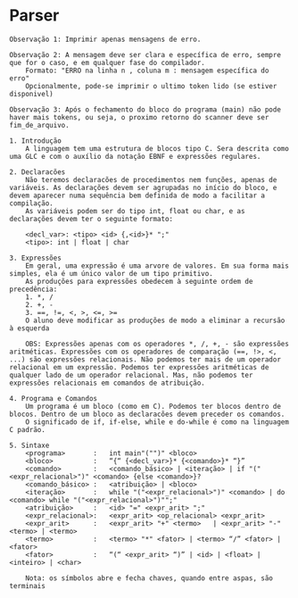 # Parser

    Observação 1: Imprimir apenas mensagens de erro.

    Observação 2: A mensagem deve ser clara e específica de erro, sempre que for o caso, e em qualquer fase do compilador.
        Formato: "ERRO na linha n , coluna m : mensagem específica do erro"
        Opcionalmente, pode-se imprimir o ultimo token lido (se estiver disponivel)

    Observação 3: Após o fechamento do bloco do programa (main) não pode haver mais tokens, ou seja, o proximo retorno do scanner deve ser fim_de_arquivo.

    1. Introdução
        A linguagem tem uma estrutura de blocos tipo C. Sera descrita como uma GLC e com o auxílio da notação EBNF e expressões regulares.

    2. Declaracões
        Não teremos declaracões de procedimentos nem funções, apenas de variáveis. As declarações devem ser agrupadas no início do bloco, e devem aparecer numa sequência bem definida de modo a facilitar a compilação.
        As variáveis podem ser do tipo int, float ou char, e as declarações devem ter o seguinte formato:

        <decl_var>: <tipo> <id> {,<id>}* ";"
        <tipo>: int | float | char

    3. Expressões
        Em geral, uma expressão é uma arvore de valores. Em sua forma mais simples, ela é um único valor de um tipo primitivo.
        As produções para expressões obedecem à seguinte ordem de precedência:
        1. *, /
        2. +, -
        3. ==, !=, <, >, <=, >=
        O aluno deve modificar as produções de modo a eliminar a recursão à esquerda

        OBS: Expressões apenas com os operadores *, /, +, - são expressões aritméticas. Expressões com os operadores de comparação (==, !>, <, ...) são expressões relacionais. Não podemos ter mais de um operador relacional em um expressão. Podemos ter expressões aritméticas de qualquer lado de um operador relacional. Mas, não podemos ter expressões relacionais em comandos de atribuição.

    4. Programa e Comandos
        Um programa é um bloco (como em C). Podemos ter blocos dentro de blocos. Dentro de um bloco as declaracões devem preceder os comandos.
        O significado de if, if-else, while e do-while é como na linguagem C padrão.

    5. Sintaxe  
        <programa>       :   int main"("")" <bloco>
        <bloco>          :   “{“ {<decl_var>}* {<comando>}* “}”
        <comando>        :   <comando_básico> | <iteração> | if "("<expr_relacional>")" <comando> {else <comando>}?
        <comando_básico> :   <atribuição> | <bloco>
        <iteração>       :   while "("<expr_relacional>")" <comando> | do <comando> while "("<expr_relacional>")"";"
        <atribuição>     :   <id> "=" <expr_arit> ";"
        <expr_relacional>:   <expr_arit> <op_relacional> <expr_arit>
        <expr_arit>      :   <expr_arit> "+" <termo>   | <expr_arit> "-" <termo> | <termo>
        <termo>          :   <termo> "*" <fator> | <termo> “/” <fator> | <fator>
        <fator>          :   “(“ <expr_arit> “)” | <id> | <float> | <inteiro> | <char>

        Nota: os símbolos abre e fecha chaves, quando entre aspas, são terminais    
